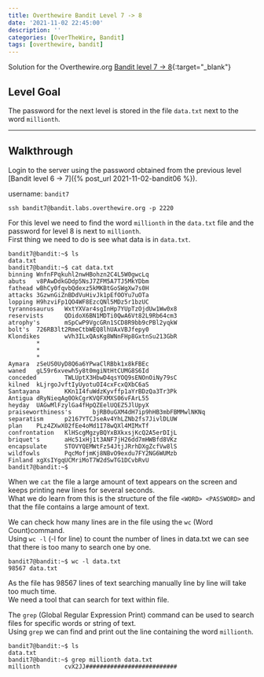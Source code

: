 ```yaml
---
title: Overthewire Bandit Level 7 -> 8
date: '2021-11-02 22:45:00'
description: ''
categories: [OverTheWire, Bandit]
tags: [overthewire, bandit]
---
```


Solution for the Overthewire.org [Bandit level 7 -> 8](https://overthewire.org/wargames/bandit/bandit8.html){:target="\_blank"}  

## Level Goal

The password for the next level is stored in the file `data.txt` next to the word `millionth`.

---

## Walkthrough

Login to the server using the password obtained from the previous level [Bandit level 6 -> 7]({% post_url 2021-11-02-bandit06 %}).

username: `bandit7`

```ssh
ssh bandit7@bandit.labs.overthewire.org -p 2220
```

For this level we need to find the word `millionth` in the `data.txt` file and the password for level 8 is next to `millionth`.  
First thing we need to do is see what data is in `data.txt`.

```shell
bandit7@bandit:~$ ls
data.txt
bandit7@bandit:~$ cat data.txt
binning WnfnFPqkuhl2nwHBohzn2C4L5W0gwcLq
abuts   v8PAwDdkGDdp5NsJ7ZFM5A7TJ5MkYDbm
fathead wBhCy0fqvbQdexz5kMKBtGoSWgXw7s0H
attacks 3GzwnGiZnBDdVuHivJk1pEfOOYu7uOTa
lopping H9hzviFp1QO4WF8EzcQNl5MDz5r1bzUC
tyrannosaurus   WxtYXVar4sgInHp7YUpTzOjdUw1Ww0x8
reservists      QDidoX6BN1MDTi0QwA6Vt82L9Rb64cm3
atrophy's       mSpCwP9VgcGRn1SCD8R9bb9cPBl2yqkW
bolt's  726RB3lt2RmeCtbWEQ8lhUAxVBJfepy0
Klondikes       wVh3ILxQAsKg8WNnFHp8GxtnSu213GbR
        *
        *
        *
Aymara  zSeUS0UyD8Q6a6YPwaClRBbk1x8kFBEc
waned   gL59r6xvewh5y8t0mgiNtHtCUMG8S6Id
conceded        TWLUptX3HbwD4qsYOQ9sENOnOiNy79sC
kilned  kLjrgoJvftIyUyotuOI4cxFcxQXbC6aS
Santayana       KKn1I4fuWdzKyvffp1aYrBDzQa3Tr3Pk
Antigua dRyNieqAg0OkCgrKVQFXMXS06vFArL55
heyday  UAGwMlFzylGa4fHpQZEelUQEZ5JlUpyX
praiseworthiness's      bjRB0uGXM4dH7ip9hHB3mbFBMMwlNKNq
separatism      p2167YTCJseAv4YhLZNb2fs7JivlDLUW
plan    PLz4ZXwX02fEe4oMd1I78wQXl4MIMxTf
confrontation   KlHScgMgzyBQYxBXkxsjKcQ2A5erDIjL
briquet's       aHc51xHj1t3ANF7jH26dd7mHWBfd8VKz
encapsulate     STOVYQEMWtFz54JtjJRrhDXgZcfVw8lS
wildfowls       PqcMofjmKj8NBvO9exdu7FY2NG6WUMzb
Finland xgXsIYgqUCMriMoT7W2dSwTG1DCvbRvU
bandit7@bandit:~$
```

When we `cat` the file a large amount of text appears on the screen and keeps printing new lines for several seconds.  
What we do learn from this is the structure of the file `<WORD> <PASSWORD>` and that the file contains a large amount of text.  

We can check how many lines are in the file using the `wc` (Word Count)command.  
Using `wc -l` (-l for line) to count the number of lines in data.txt we can see that there is too many to search one by one.

```shell
bandit7@bandit:~$ wc -l data.txt
98567 data.txt
```

As the file has 98567 lines of text searching manually line by line will take too much time.  
We need a tool that can search for text within file.  

The `grep` (Global Regular Expression Print) command can be used to search files for specific words or string of text.  
Using `grep` we can find and print out the line containing the word `millionth`.

```shell
bandit7@bandit:~$ ls
data.txt
bandit7@bandit:~$ grep millionth data.txt 
millionth       cvX2JJ##########################
```
